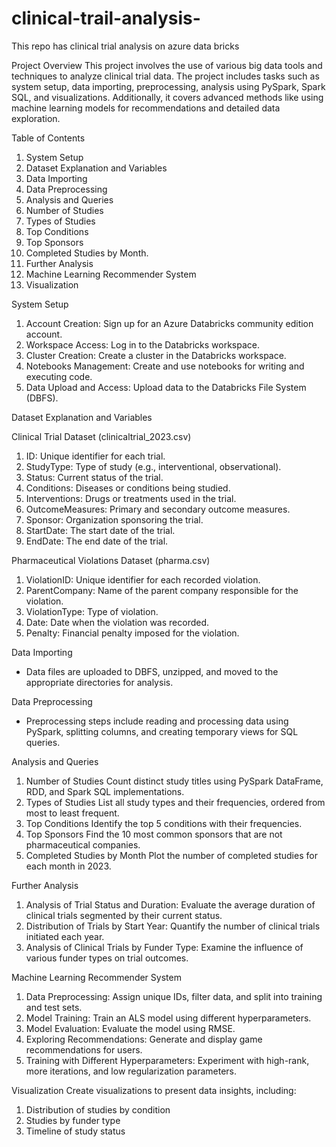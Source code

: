 # clinical-trail-analysis-
This repo has clinical trial analysis on azure data bricks

Project Overview
This project involves the use of various big data tools and techniques to analyze clinical trial data. The project includes tasks such as system setup, data importing, preprocessing, analysis using PySpark, Spark SQL, and visualizations. Additionally, it covers advanced methods like using machine learning models for recommendations and detailed data exploration.

Table of Contents
1. System Setup
2. Dataset Explanation and Variables
3. Data Importing
4. Data Preprocessing
5. Analysis and Queries
6. Number of Studies
7. Types of Studies
8. Top Conditions
9. Top Sponsors
10. Completed Studies by Month. 
11. Further Analysis
12. Machine Learning Recommender System
13. Visualization

System Setup
1. Account Creation: Sign up for an Azure Databricks community edition account.
2. Workspace Access: Log in to the Databricks workspace.
3. Cluster Creation: Create a cluster in the Databricks workspace.
4. Notebooks Management: Create and use notebooks for writing and executing code.
5. Data Upload and Access: Upload data to the Databricks File System (DBFS).

Dataset Explanation and Variables

Clinical Trial Dataset (clinicaltrial_2023.csv)
1. ID: Unique identifier for each trial.
2. StudyType: Type of study (e.g., interventional, observational).
3. Status: Current status of the trial.
4. Conditions: Diseases or conditions being studied.
5. Interventions: Drugs or treatments used in the trial.
6. OutcomeMeasures: Primary and secondary outcome measures.
7. Sponsor: Organization sponsoring the trial.
8. StartDate: The start date of the trial.
9. EndDate: The end date of the trial.
   
Pharmaceutical Violations Dataset (pharma.csv)
1. ViolationID: Unique identifier for each recorded violation.
2. ParentCompany: Name of the parent company responsible for the violation.
3. ViolationType: Type of violation.
4. Date: Date when the violation was recorded.
5. Penalty: Financial penalty imposed for the violation.
   
Data Importing
- Data files are uploaded to DBFS, unzipped, and moved to the appropriate directories for analysis.

Data Preprocessing
- Preprocessing steps include reading and processing data using PySpark, splitting columns, and creating temporary views for SQL queries.

Analysis and Queries
1. Number of Studies
Count distinct study titles using PySpark DataFrame, RDD, and Spark SQL implementations.
2. Types of Studies
List all study types and their frequencies, ordered from most to least frequent.
3. Top Conditions
Identify the top 5 conditions with their frequencies.
4. Top Sponsors
Find the 10 most common sponsors that are not pharmaceutical companies.
5. Completed Studies by Month
Plot the number of completed studies for each month in 2023.

Further Analysis
1. Analysis of Trial Status and Duration: Evaluate the average duration of clinical trials segmented by their current status.
2. Distribution of Trials by Start Year: Quantify the number of clinical trials initiated each year.
3. Analysis of Clinical Trials by Funder Type: Examine the influence of various funder types on trial outcomes.

Machine Learning Recommender System
1. Data Preprocessing: Assign unique IDs, filter data, and split into training and test sets.
2. Model Training: Train an ALS model using different hyperparameters.
3. Model Evaluation: Evaluate the model using RMSE.
4. Exploring Recommendations: Generate and display game recommendations for users.
5. Training with Different Hyperparameters: Experiment with high-rank, more iterations, and low regularization parameters.

Visualization
Create visualizations to present data insights, including:
1. Distribution of studies by condition
2. Studies by funder type
3. Timeline of study status
